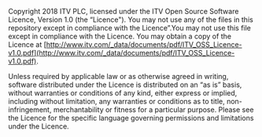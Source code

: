 Copyright 2018 ITV PLC, licensed under the ITV Open Source Software Licence, Version 1.0 (the “Licence"). You may not use any of the files in this repository except in compliance with the Licence”.You may not use this file except in compliance with the Licence. You may obtain a copy of the Licence at [http://www.itv.com/_data/documents/pdf/ITV_OSS_Licence-v1.0.pdf](http://www.itv.com/_data/documents/pdf/ITV_OSS_Licence-v1.0.pdf).

Unless required by applicable law or as otherwise agreed in writing, software distributed under the Licence is distributed on an “as is” basis, without warranties or conditions of any kind, either express or implied, including without limitation, any warranties or conditions as to title, non-infringement, merchantability or fitness for a particular purpose. Please see the Licence for the specific language governing permissions and limitations under the Licence.